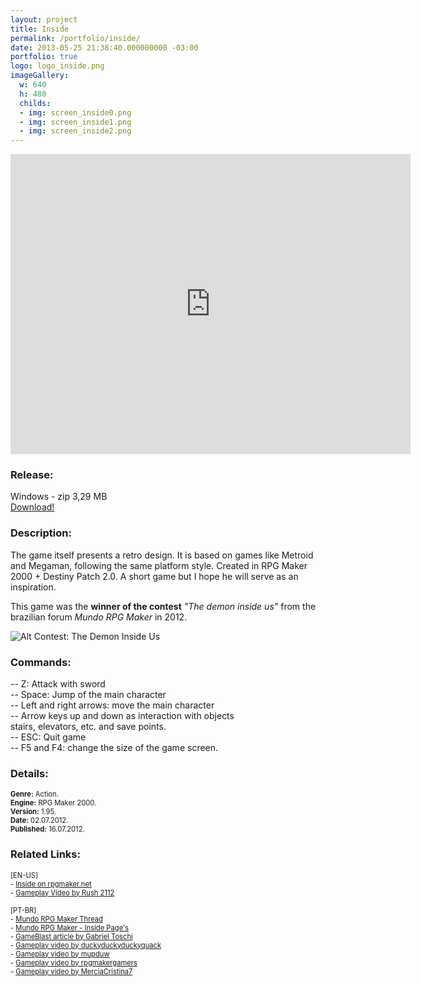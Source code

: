 ```yaml
---
layout: project
title: Inside
permalink: /portfolio/inside/
date: 2013-05-25 21:38:40.000000000 -03:00
portfolio: true
logo: logo_inside.png
imageGallery:
  w: 640
  h: 480
  childs:
  - img: screen_inside0.png
  - img: screen_inside1.png
  - img: screen_inside2.png
---
```


<div class="video-container">
<iframe width="640" height="480" src="https://www.youtube.com/embed/FI8NYg3EZxw" frameborder="0" allowfullscreen></iframe>
</div>

### Release:

<div class="box">
Windows - zip 3,29 MB
<a href="https://dl.dropboxusercontent.com/u/90839850/Games/inside1.95.zip" target="_blank">
<div class="box-link">
Download!

</div>
</a>
</div>

### Description:

The game itself presents a retro design. It is based on games like Metroid and Megaman, following the same platform style. Created in RPG Maker 2000 + Destiny Patch 2.0. A short game but I hope he will serve as an inspiration.

This game was the **winner of the contest** _"The demon inside us"_
from the brazilian forum _Mundo RPG Maker_ in 2012.


![Alt Contest: The Demon Inside Us]({{site.baseurl}}/img/portfolio/win_demon.png)

### Commands:

-- Z: Attack with sword<br>
-- Space: Jump of the main character<br>
-- Left and right arrows: move the main character<br>
-- Arrow keys up and down as interaction with objects<br>
stairs, elevators, etc. and save points.<br>
-- ESC: Quit game<br>
-- F5 and F4: change the size of the game screen.<br>

### Details:
<p style="font-size:0.8em">
<strong>Genre:</strong> Action.<br>
<strong>Engine:</strong> RPG Maker 2000.<br>
<strong>Version:</strong> 1.95.<br>
<strong>Date:</strong> 02.07.2012.<br>
<strong>Published:</strong> 16.07.2012.<br>
</p>

### Related Links:
<p style="font-size:0.8em">
[EN-US]<br>
- <a href="https://rpgmaker.net/games/4333/" target="_blank">Inside on rpgmaker.net</a><br>
- <a href="https://www.youtube.com/watch?v=FI8NYg3EZxw" target="_blank">Gameplay Video by Rush 2112</a><br>
<br>
[PT-BR]<br>
- <a href="http://www.mundorpgmaker.com.br/topic/81977-inside-rm2k/" target="_blank">Mundo RPG Maker Thread</a><br>
- <a href="https://rpgmaker.net/games/4333/" target="_blank">Mundo RPG Maker - Inside Page's</a><br>
- <a href="http://www.gameblast.com.br/2013/02/rpg-maker-o-criador-de-jogos-que-fez.html" target="_blank">GameBlast article by Gabriel Toschi</a><br>
- <a href="https://www.youtube.com/watch?v=qDYuNg3mNww" target="_blank">Gameplay video by duckyduckyduckyquack</a><br>
- <a href="https://www.youtube.com/watch?v=Q3YdwL4Y150" target="_blank">Gameplay video by mupduw</a><br>
- <a href="https://www.youtube.com/watch?v=jHlpPfhX-mg" target="_blank">Gameplay video by rpgmakergamers</a><br>
- <a href="https://www.youtube.com/watch?v=_xoPlbVYqnA" target="_blank">Gameplay video by MerciaCristina7</a><br>
</p>
